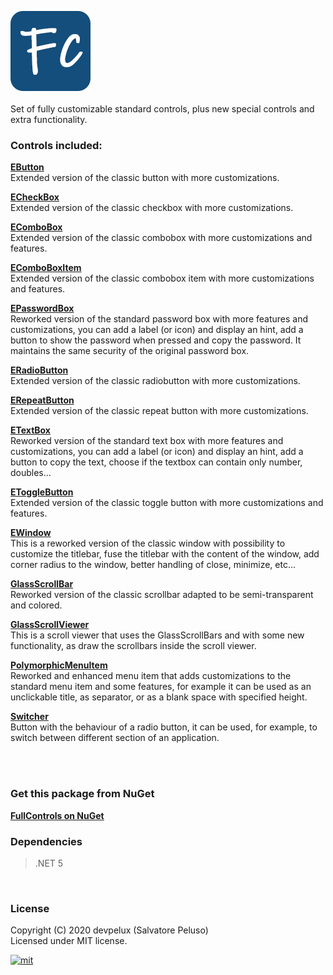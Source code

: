 ![FullControls](https://raw.githubusercontent.com/devpelux/fullcontrols/master/FullControls/Icons/FullControls.png)  
<br>
Set of fully customizable standard controls, plus new special controls and extra functionality.  

### Controls included:  
**[EButton][1]**  
Extended version of the classic button with more customizations.

**[ECheckBox][2]**  
Extended version of the classic checkbox with more customizations.

**[EComboBox][3]**  
Extended version of the classic combobox with more customizations and features.

**[EComboBoxItem][4]**  
Extended version of the classic combobox item with more customizations and features.

**[EPasswordBox][5]**  
Reworked version of the standard password box with more features and customizations, you can add a label (or icon) and display an hint, add a button to show the password when pressed and copy the password.
It maintains the same security of the original password box.

**[ERadioButton][6]**  
Extended version of the classic radiobutton with more customizations.

**[ERepeatButton][7]**  
Extended version of the classic repeat button with more customizations.

**[ETextBox][8]**  
Reworked version of the standard text box with more features and customizations, you can add a label (or icon) and display an hint, add a button to copy the text, choose if the textbox can contain only number, doubles...

**[EToggleButton][9]**  
Extended version of the classic toggle button with more customizations and features.

**[EWindow][10]**  
This is a reworked version of the classic window with possibility to customize the titlebar, fuse the titlebar with the content of the window, add corner radius to the window, better handling of close, minimize, etc...

**[GlassScrollBar][11]**  
Reworked version of the classic scrollbar adapted to be semi-transparent and colored.

**[GlassScrollViewer][12]**  
This is a scroll viewer that uses the GlassScrollBars and with some new functionality, as draw the scrollbars inside the scroll viewer.

**[PolymorphicMenuItem][13]**  
Reworked and enhanced menu item that adds customizations to the standard menu item and some features, for example it can be used as an unclickable title, as separator, or as a blank space with specified height.

**[Switcher][14]**  
Button with the behaviour of a radio button, it can be used, for example, to switch between different section of an application.

<br><br>

### Get this package from NuGet  
**[FullControls on NuGet][15]**

### Dependencies
> .NET 5

<br>

### License
Copyright (C) 2020  devpelux (Salvatore Peluso)  
Licensed under MIT license.   

[![mit](https://upload.wikimedia.org/wikipedia/commons/thumb/0/0c/MIT_logo.svg/64px-MIT_logo.svg.png "Licensed under MIT license")](https://github.com/devpelux/fullcontrols/blob/master/LICENSE)




[1]: https://github.com/devpelux/fullcontrols/wiki/EButton-Class
[2]: https://github.com/devpelux/fullcontrols/wiki/ECheckBox-Class
[3]: https://github.com/devpelux/fullcontrols/wiki/EComboBox-Class
[4]: https://github.com/devpelux/fullcontrols/wiki/EComboBoxItem-Class
[5]: https://github.com/devpelux/fullcontrols/wiki/EPasswordBox-Class
[6]: https://github.com/devpelux/fullcontrols/wiki/ERadioButton-Class
[7]: https://github.com/devpelux/fullcontrols/wiki/ERepeatButton-Class
[8]: https://github.com/devpelux/fullcontrols/wiki/ETextBox-Class
[9]: https://github.com/devpelux/fullcontrols/wiki/EToggleButton-Class
[10]: https://github.com/devpelux/fullcontrols/wiki/EWindow-Class
[11]: https://github.com/devpelux/fullcontrols/wiki/GlassScrollBar-Class
[12]: https://github.com/devpelux/fullcontrols/wiki/GlassScrollViewer-Class
[13]: https://github.com/devpelux/fullcontrols/wiki/PolymorphicMenuItem-Class
[14]: https://github.com/devpelux/fullcontrols/wiki/Switcher-Class
[15]: https://www.nuget.org/packages/FullControls
